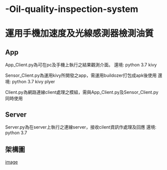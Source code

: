 # -Oil-quality-inspection-system

運用手機加速度及光線感測器檢測油質
==

App
--
  App_Client.py為可在pc及手機上執行之結果觀測介面。
  還境:
  python 3.7
  kivy
  
  Sensor_Client.py為運用kivy所開發之app，需運用buildozer打包成apk後使用
  還境:
  python 3.7
  kivy
  plyer
  
  Client.py為網路連線client處理之模組，需與App_Client.py及Sensor_Client.py同時使用
  
Server
--
  Server.py為在server上執行之連線server，接收cilent資訊作處理及回應
  還境:
  python 3.7
  
架構圖
--
[image]()

